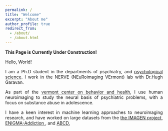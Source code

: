 ```yaml
---
permalink: /
title: "Welcome"
excerpt: "About me"
author_profile: true
redirect_from: 
  - /about/
  - /about.html
---
```

**This Page is Currently Under Construction!**

Hello, World!

<div style="text-align: justify">
<p>I am a Ph.D student in the departments of psychiatry, and <a href="https://www.uvm.edu/cas/psychology">psychological
science</a>. I work in the NERVE (NEuRoimaging VErmont) lab with Dr.Hugh Garavan.</p>
<p>As part of the <a href="http://www.med.uvm.edu/behaviorandhealth/home">vermont center on behavior and health</a>, I use human neuroimaging to study the neural basis of psychiatric problems, with a focus on substance abuse in adolescence.</p>
<p>I have a keen interest in machine learning approaches to neuroimaging research, and have worked on large datasets from the
<a href="www.imagen-europe.com">the IMAGEN project</a>, <a href="http://enigma.ini.usc.edu/ongoing/enigma-addiction-working-group/">ENIGMA-Addiction </a>, and <a href="https://abcdstudy.org">ABCD.</a></p>
</div>
